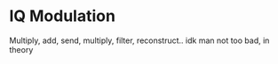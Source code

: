 # IQ Modulation
Multiply, add, send, multiply, filter, reconstruct.. idk man not too bad, in theory
